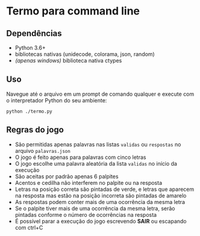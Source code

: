 # Termo para command line

## Dependências
- Python 3.6+
- bibliotecas nativas (unidecode, colorama, json, random)
- _(apenas windows)_ biblioteca nativa ctypes

## Uso
Navegue até o arquivo em um prompt de comando qualquer e execute com o interpretador Python do seu ambiente:
```
python ./termo.py
```

## Regras do jogo
- São permitidas apenas palavras nas listas `validas` ou `respostas` no arquivo `palavras.json`
- O jogo é feito apenas para palavras com cinco letras
- O jogo escolhe uma palavra aleatória da lista `validas` no início da execução
- São aceitas por padrão apenas 6 palpites
- Acentos e cedilha não interferem no palpite ou na resposta
- Letras na posição correta são pintadas de verde, e letras que aparecem na resposta mas estão na posição incorreta são pintadas de amarelo
- As respostas podem conter mais de uma ocorrência da mesma letra
- Se o palpite tiver mais de uma ocorrência da mesma letra, serão pintadas conforme o número de ocorrências na resposta
- É possível parar a execução do jogo escrevendo **SAIR** ou escapando com ctrl+C 
